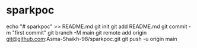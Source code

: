 # sparkpoc
echo "# sparkpoc" >> README.md
git init
git add README.md
git commit -m "first commit"
git branch -M main
git remote add origin git@github.com:Asma-Shaikh-98/sparkpoc.git
git push -u origin main
